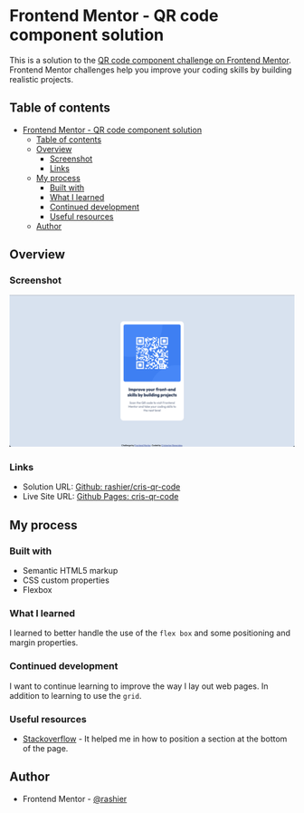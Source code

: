 # Frontend Mentor - QR code component solution

This is a solution to the [QR code component challenge on Frontend Mentor](https://www.frontendmentor.io/challenges/qr-code-component-iux_sIO_H). Frontend Mentor challenges help you improve your coding skills by building realistic projects. 

## Table of contents

- [Frontend Mentor - QR code component solution](#frontend-mentor---qr-code-component-solution)
  - [Table of contents](#table-of-contents)
  - [Overview](#overview)
    - [Screenshot](#screenshot)
    - [Links](#links)
  - [My process](#my-process)
    - [Built with](#built-with)
    - [What I learned](#what-i-learned)
    - [Continued development](#continued-development)
    - [Useful resources](#useful-resources)
  - [Author](#author)

## Overview

### Screenshot

![](./images/screenshot-solution.png)

### Links

- Solution URL: [Github: rashier/cris-qr-code](https://github.com/rashier/cris-qr-code)
- Live Site URL: [Github Pages: cris-qr-code](https://rashier.github.io/cris-qr-code/)

## My process

### Built with

- Semantic HTML5 markup
- CSS custom properties
- Flexbox

### What I learned

I learned to better handle the use of the ```flex box``` and some positioning and margin properties.

### Continued development

I want to continue learning to improve the way I lay out web pages. In addition to learning to use the ```grid```.

### Useful resources

- [Stackoverflow](https://stackoverflow.com/questions/643879/css-to-make-html-page-footer-stay-at-bottom-of-the-page-with-a-minimum-height-b) - It helped me in how to position a section at the bottom of the page.

## Author

- Frontend Mentor - [@rashier](https://www.frontendmentor.io/profile/rashier)

